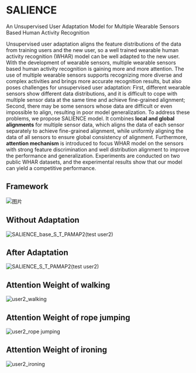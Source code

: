 # SALIENCE

An Unsupervised User Adaptation Model for Multiple  Wearable Sensors Based Human Activity Recognition

Unsupervised user adaptation aligns the feature distributions of the data from training users and the new user, so a well trained wearable human activity recognition (WHAR) model can be well adapted to the new user. With the development of wearable sensors, multiple wearable sensors based human activity recognition is gaining more and more attention. The use of multiple wearable sensors supports recognizing more diverse and complex activities and brings more accurate recognition results, but also poses challenges for unsupervised user adaptation: First, different wearable sensors show  different data distributions, and it is difficult to cope with multiple sensor data at the same time and achieve fine-grained alignment; Second, there may be some sensors whose data are difficult or even impossible to align, resulting in poor model generalization. To address these problems, we propose SALIENCE model. It combines **local and global alignments** for multiple sensor data, which aligns the data of each sensor separately to achieve fine-grained alignment, while uniformly aligning the data of all sensors to ensure global consistency of alignment. Furthermore, **attention mechanism** is introduced to focus WHAR model on the sensors with strong feature discrimination and well distribution alignment to improve the performance and generalization. Experiments are conducted on two public WHAR datasets, and the experimental results show that our model can yield a competitive performance.

## Framework
![图片](https://user-images.githubusercontent.com/50646282/111409380-cee15600-8711-11eb-933d-8826ed78fa67.png)


## Without Adaptation 
![SALIENCE_base_S_T_PAMAP2(test user2)](https://user-images.githubusercontent.com/50646282/111409005-16b3ad80-8711-11eb-80b6-5e99084c5e97.png)


## After Adaptation
![SALIENCE_S_T_PAMAP2(test user2)](https://user-images.githubusercontent.com/50646282/111409077-3c40b700-8711-11eb-9da6-1cebfa479fda.png)
 

## Attention Weight of walking
 ![user2_walking](https://user-images.githubusercontent.com/50646282/111409214-7742ea80-8711-11eb-861f-c4584c2be978.png)


## Attention Weight of rope jumping
![user2_rope jumping](https://user-images.githubusercontent.com/50646282/111409266-917cc880-8711-11eb-8f89-cbfa7386f224.png)


## Attention Weight of ironing
![user2_ironing](https://user-images.githubusercontent.com/50646282/111409532-1667e200-8712-11eb-8ecd-9f7ee993b909.png)
